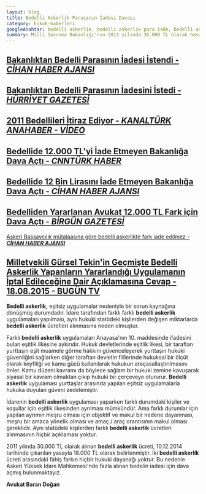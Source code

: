 ```yaml
---
layout: blog
title: Bedelli Askerlik Parasının İadesi Davası
category: hukuk-haberleri
googleAnahtar: bedelli askerlik, bedelli askerlik para iade, bedelli askerlik davası, bedelli askerlik para iadesi son durum, avukat baran doğan, bedelli askerlik parası geri alınabilir mi? avukat, şirinevler, ataköy, bakırköy, ceza avukatı
summary: Milli Savunma Bakanlığı'nın 2011 yılında 30.000 TL olarak hesapladığı bedelli askerlik parasının iadesi ilgili açtığımız dava sürecine ilişkin BİLGİLENDİRMELER, haber ve videolar yer almaktadır. Dava süreci ile ilgili düzenli olarak burdan bilgi yayınlanacaktır.
---
```

[Bakanlıktan Bedelli Parasının İadesi İstendi - ***CİHAN HABER AJANSI***](http://www.cihan.com.tr/news/Eski-bedelliden-yararlanan-avukat-12-bin-TL-sinin-iadesini-istedi_8237-CHMTYxODIzNy8x)
---


[Bakanlıktan Bedelli Parasının İadesini İstedi - ***HÜRRİYET GAZETESİ***](http://www.hurriyet.com.tr/ekonomi/28030907.asp)
---


[2011 Bedellileri İtiraz Ediyor - ***KANALTÜRK ANAHABER - VİDEO***](https://www.youtube.com/watch?v=FwxQ0twh_xo)
---


[Bedellide 12.000 TL'yi İade Etmeyen Bakanlığa Dava Açtı - ***CNNTÜRK HABER***](http://www.cnnturk.com/haber/turkiye/bedellide-12-bin-lirasini-iade-etmeyen-bakanliga-dava-acti) 
---

[Bedellide 12 Bin Lirasını İade Etmeyen Bakanlığa Dava Açtı - ***CİHAN HABER AJANSI***](http://www.cihan.com.tr/news/Bedellide-12-bin-lirasini-iade-etmeyen-bakanliga-dava-acti_0073-CHMTY2MDA3My8x)
---

[Bedelliden Yararlanan Avukat 12.000 TL Fark için Dava Açtı - ***BİRGÜN GAZETESİ***](http://www.birgun.net/news/view/2011de-bedelliden-yararlanan-avukat-12-bin-tl-fark-icin-dava-acti/12451)
---

[Askeri Başsavcılık mütalaasına göre bedelli askerlikte fark iade edilmez - ***CİHAN HABER AJANSI***](http://www.cihan.com.tr/tr/askeri-bassavcilik-bedelli-askerlikte-fark-iade-edilmez-1815288.htm)

[**Milletvekili Gürsel Tekin'in Geçmişte Bedelli Askerlik Yapanların Yararlandığı Uygulamanın İptal Edileceğine Dair Açıklamasına Cevap - 18.08.2015 - BUGÜN TV**](https://youtu.be/8c1fhSu09DQ)
---


**Bedelli askerlik,** eşitsiz uygulamalar nedeniyle bir sorun kaynağına dönüşmüş durumdadır. İdare tarafından farklı farklı **bedelli askerlik** uygulamaları yapılması, aynı hukuki statüdeki kişilerden değişen miktarlarda **bedelli askerlik** ücretleri alınmasına neden olmuştur.

Farklı **bedelli askerlik** uygulamaları Anayasa'nın 10. maddesinde ifadesini bulan eşitlik ilkesine aykırıdır. Hukuk devletlerinde eşitlik ilkesi, bir taraftan yurttaşın eşit muamele görme hakkını güvenceleyerek yurttaşın hukuki güvenliğini sağlarken diğer taraftan devletin fiillerinde hukuksal bir ölçüt olarak keyfiliği ve kamu gücü kullanılarak hukukun  araçasallaştırılmasını önler. Kamu düzeni kavramı da böylece sağlam bir hukuki zemine kavuşarak siyasal bir kavram olmaktan çıkıp hukuki bir çerçeveye otururur. **Bedelli askerlik** uygulaması yurttaşlar arasında yapılan eşitsiz uygulamalarla hukuka duyulan güveni zedelemiştir.


İdarenin **bedelli askerlik** uygulaması yaparken farklı durumdaki kişiler ve koşullar için eşitlik ilkesinden ayrılması mümkündür. Ama farklı durumlar için yapılan ayrımın meşru olması için objektif ve makul bir nedene dayanması, meşru bir amaca yönelik olması ve amaç / araç orantısının makul olması gereklidir. Aynı statüdeki kişilerden farklı **bedelli askerlik** ücretleri alınmasının hiçbir açıklaması yoktur.

2011 yılında 30.000 TL olarak alınan **bedelli askerlik** ücreti, 10.12.2014 tarihinde çıkarılan yasayla 18.000 TL olarak belirlenmiştir. İki **bedelli askerlik** ücreti arasındaki fahiş farkın hiçbir hukuki dayanağı yoktur. Bu nedenle Askeri Yüksek İdare Mahkemesi'nde fazla alınan bedelin iadesi için dava açmış bulunmaktayız.


**Avukat Baran Doğan**
